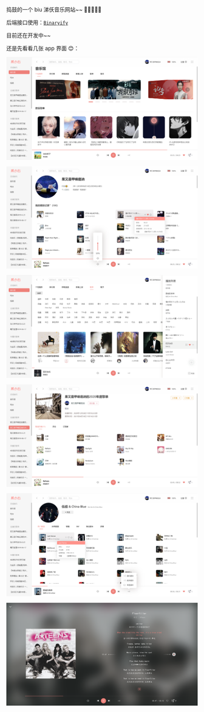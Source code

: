 <!-- @format -->

捣鼓的一个 biu 涕仸音乐网站~~ &#129303;&#129303;&#129303;&#129303;&#129303;

后端接口使用：[`Binaryify`](https://binaryify.github.io/NeteaseCloudMusicApi)

目前还在开发中~~

还是先看看几张 app 界面 😊：

![](./public/img/homepage.png)

![](./public/img/myPage.png)

![](./public/img/songlist.png)

![](./public/img/myPlaylist.png)

![](./public/img/singerDetail.png)

![](./public/img/lyricDetailPage.png)
